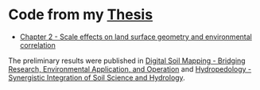 # Code from my [Thesis](https://pqdtopen.proquest.com/pubnum/1524652.html)

- [Chapter 2 -  Scale effects on land surface geometry and environmental correlation](https://smroecker.github.io/thesis-wvu/scale/analysis.html)

The preliminary results were published in [Digital Soil Mapping - Bridging Research, Environmental Application, and Operation](https://link.springer.com/chapter/10.1007%2F978-90-481-8863-5_5) and [Hydropedology - Synergistic Integration of Soil Science and Hydrology](https://www.sciencedirect.com/science/article/pii/B9780123869418000216).
